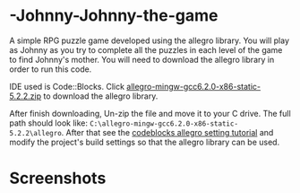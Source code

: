 # -Johnny-Johnny-the-game
A simple RPG puzzle game developed using the allegro library. You will play as Johnny as you try to complete all the puzzles in each level of the game to find Johnny's mother. You will need to download the allegro library in order to run this code.

IDE used is Code::Blocks. Click [allegro-mingw-gcc6.2.0-x86-static-5.2.2.zip](https://github.com/liballeg/allegro5/releases/download/5.2.2.0/allegro-mingw-gcc6.2.0-x86-static-5.2.2.zip) to download the allegro library.

After finish downloading, Un-zip the file and move it to your C drive. The full path should look like: `C:\allegro-mingw-gcc6.2.0-x86-static-5.2.2\allegro`. After that see the [codeblocks allegro setting tutorial](/codeblocks%20allegro%20setting%20tutorial.txt) and modify the project's build settings so that the allegro library can be used.  

# Screenshots
[](/Game%20screenshots/sc_1.jpg)
